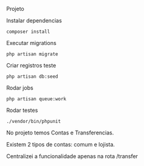 Projeto

Instalar dependencias 

    composer install

Executar migrations

    php artisan migrate

Criar registros teste

    php artisan db:seed

Rodar jobs

    php artisan queue:work

Rodar testes

    ./vendor/bin/phpunit
    

No projeto temos Contas e Transferencias.

Existem 2 tipos de contas: comum e lojista. 

Centralizei a funcionalidade apenas na rota /transfer

